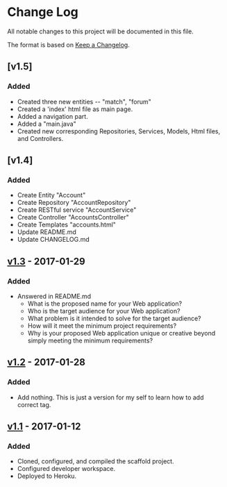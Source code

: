 # Change Log
All notable changes to this project will be documented in this file.

The format is based on [Keep a Changelog](http://keepachangelog.com/).

## [v1.5]

### Added
- Created three new entities -- "match", "forum"
- Created a 'index' html file as main page.
- Added a navigation part.
- Added a "main.java"
- Created new corresponding Repositories, Services, Models, Html files, and Controllers.

## [v1.4]
### Added
- Create Entity "Account"
- Create Repository "AccountRepository"
- Create RESTful service "AccountService"
- Create Controller "AccountsController"
- Create Templates "accounts.html"
- Update README.md
- Update CHANGELOG.md

## [v1.3] - 2017-01-29
### Added
- Answered in README.md
    - What is the proposed name for your Web application?
    - Who is the target audience for your Web application?
    - What problem is it intended to solve for the target audience?
    - How will it meet the minimum project requirements?
    - Why is your proposed Web application unique or creative beyond simply meeting the minimum requirements?
    
## [v1.2] - 2017-01-28
### Added
- Add nothing. This is just a version for my self to learn how to add correct tag.
    
## [v1.1] - 2017-01-12
### Added
- Cloned, configured, and compiled the scaffold project.
- Configured developer workspace.
- Deployed to Heroku.

[Unreleased]: https://github.com/infsci2560sp17/full-stack-web-wenxxx/compare/v1.3...HEAD
[v1.3]: https://github.com/infsci2560sp17/full-stack-web-wenxxx/compare/v1.4...v1.5
[v1.3]: https://github.com/infsci2560sp17/full-stack-web-wenxxx/compare/v1.3...v1.4
[v1.3]: https://github.com/infsci2560sp17/full-stack-web-wenxxx/compare/v1.2...v1.3
[v1.2]: https://github.com/infsci2560sp17/full-stack-web-wenxxx/compare/v1.1...v1.2
[v1.1]: https://github.com/infsci2560sp17/full-stack-web-wenxxx/compare/...v1.1